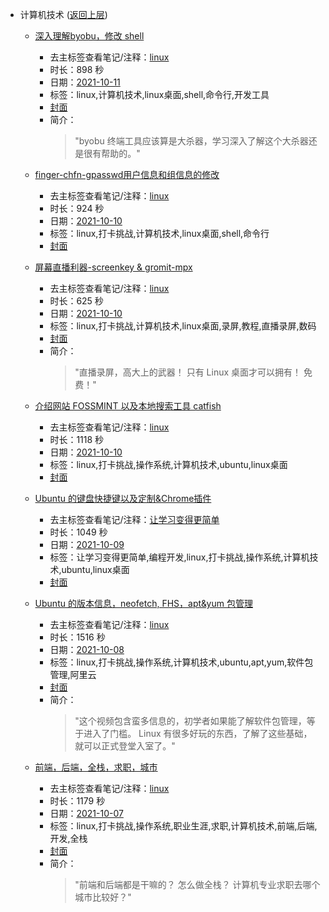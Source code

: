 - 计算机技术 ([返回上层](../))
    - [深入理解byobu，修改 shell](https://www.bilibili.com/video/BV1bQ4y1D7Yu)
        - 去主标签查看笔记/注释：[linux](../markmap/linux.html)
        - 时长：898 秒
        - 日期：[2021-10-11](../markmap/202110.html)
        - 标签：linux,计算机技术,linux桌面,shell,命令行,开发工具
        - [封面](http://i1.hdslb.com/bfs/archive/822311a1d64f5e0a6e36aaa6132f8aa0fae059d9.jpg)
        - 简介：
            > "byobu 终端工具应该算是大杀器，学习深入了解这个大杀器还是很有帮助的。"

    - [finger-chfn-gpasswd用户信息和组信息的修改](https://www.bilibili.com/video/BV17T4y1o7Mx)
        - 去主标签查看笔记/注释：[linux](../markmap/linux.html)
        - 时长：924 秒
        - 日期：[2021-10-10](../markmap/202110.html)
        - 标签：linux,打卡挑战,计算机技术,linux桌面,shell,命令行
        - [封面](http://i2.hdslb.com/bfs/archive/5bd971185e172bd42eb8125e02b71c7be739b496.jpg)
    - [屏幕直播利器-screenkey & gromit-mpx](https://www.bilibili.com/video/BV1Wf4y1g7Ww)
        - 去主标签查看笔记/注释：[linux](../markmap/linux.html)
        - 时长：625 秒
        - 日期：[2021-10-10](../markmap/202110.html)
        - 标签：linux,打卡挑战,计算机技术,linux桌面,录屏,教程,直播录屏,数码
        - [封面](http://i0.hdslb.com/bfs/archive/c778de1bd597dd8dcaf1dc54b5c088e508f17429.jpg)
        - 简介：
            > "直播录屏，高大上的武器！
只有 Linux 桌面才可以拥有！
免费！"

    - [介绍网站 FOSSMINT 以及本地搜索工具 catfish](https://www.bilibili.com/video/BV11L411s7oQ)
        - 去主标签查看笔记/注释：[linux](../markmap/linux.html)
        - 时长：1118 秒
        - 日期：[2021-10-10](../markmap/202110.html)
        - 标签：linux,打卡挑战,操作系统,计算机技术,ubuntu,linux桌面
        - [封面](http://i1.hdslb.com/bfs/archive/e6db286be99982333dd41dd124907b04253d85e7.jpg)
    - [Ubuntu 的键盘快捷键以及定制&Chrome插件](https://www.bilibili.com/video/BV1pU4y1w73e)
        - 去主标签查看笔记/注释：[让学习变得更简单](../markmap/让学习变得更简单.html)
        - 时长：1049 秒
        - 日期：[2021-10-09](../markmap/202110.html)
        - 标签：让学习变得更简单,编程开发,linux,打卡挑战,操作系统,计算机技术,ubuntu,linux桌面
        - [封面](http://i0.hdslb.com/bfs/archive/c2c8d6d626115e9b7a7dbfffa07f5e059f372f59.jpg)
    - [Ubuntu 的版本信息，neofetch, FHS，apt&yum 包管理](https://www.bilibili.com/video/BV1ev411g7zP)
        - 去主标签查看笔记/注释：[linux](../markmap/linux.html)
        - 时长：1516 秒
        - 日期：[2021-10-08](../markmap/202110.html)
        - 标签：linux,打卡挑战,操作系统,计算机技术,ubuntu,apt,yum,软件包管理,阿里云
        - [封面](http://i0.hdslb.com/bfs/archive/99e1e3dd8c28fc9e0590ca75ba5c788cfeb1e7fa.jpg)
        - 简介：
            > "这个视频包含蛮多信息的，初学者如果能了解软件包管理，等于进入了门槛。
Linux 有很多好玩的东西，了解了这些基础，就可以正式登堂入室了。"

    - [前端，后端，全栈，求职，城市](https://www.bilibili.com/video/BV1CQ4y167HG)
        - 去主标签查看笔记/注释：[linux](../markmap/linux.html)
        - 时长：1179 秒
        - 日期：[2021-10-07](../markmap/202110.html)
        - 标签：linux,打卡挑战,操作系统,职业生涯,求职,计算机技术,前端,后端,开发,全栈
        - [封面](http://i0.hdslb.com/bfs/archive/993e272db0d1ffc5e9cc1dda7e3968b4ee19c49a.jpg)
        - 简介：
            > "前端和后端都是干嘛的？
怎么做全栈？
计算机专业求职去哪个城市比较好？"

